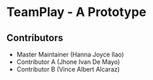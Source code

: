 # TeamPlay - A Prototype

## Contributors

- Master Maintainer (Hanna Joyce Ilao)
- Contributor A (Jhone Ivan De Mayo)
- Contributor B (Vince Albert Alcaraz)
